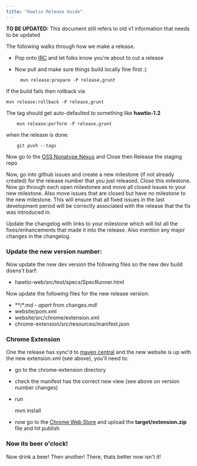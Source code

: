 ```yaml
---
title: "Hawtio Release Guide"
---
```


<div class="alert alert-danger">
<strong>TO BE UPDATED:</strong> This document still refers to old v1 information that needs to be updated
</div>

The following walks through how we make a release.

* Pop onto [IRC](/community) and let folks know you're about to cut a release
* Now pull and make sure things build locally fine first :)

		mvn release:prepare -P release,grunt

If the build fails then rollback via

    mvn release:rollback -P release,grunt

The tag should get auto-defaulted to something like **hawtio-1.2**

		mvn release:perform -P release,grunt

when the release is done:

		git push --tags

Now go to the [OSS Nonatype Nexus](https://oss.sonatype.org/index.html#stagingRepositories) and Close then Release the staging repo

Now, go into github issues and create a new milestone (if not already created) for the release number that you just released.  Close this milestone.  Now go through each open milestonee and move all closed issues to your new milestone.  Also move issues that are closed but have no milestone to the new milestone.  This will ensure that all fixed issues in the last development period will be correctly associated with the release that the fix was introduced in.

Update the changelog with links to your milestone which will list all the fixes/enhancements that made it into the release.  Also mention any major changes in the changelog.

### Update the new version number:

Now update the new dev version the following files so the new dev build doens't barf:

  * hawtio-web/src/test/specs/SpecRunner.html

Now update the following files for the new release version:

  * **/*.md - *apart* from changes.md!
  * website/pom.xml
  * website/src/chrome/extension.xml
  * chrome-extension/src/resources/manifest.json


### Chrome Extension

One the release has sync'd to [maven central](http://central.maven.org/maven2/io/hawt/hawtio-web/) and the new website is up with the new extension.xml (see above), you'll need to:

* go to the chrome-extension directory
* check the manifest has the correct new view (see above on version number changes)
* run

    mvn install

* now go to the [Chrome Web Store](https://chrome.google.com/webstore/developer/dashboard/ua69cc79bd081162fca3bb58f3e36b3b4) and upload the **target/extension.zip** file and hit publish

### Now its beer o'clock!

Now drink a beer! Then another! There, thats better now isn't it!




